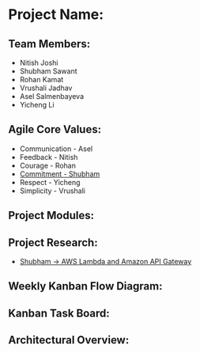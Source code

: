 # Project Name:

## Team Members:
* Nitish Joshi
* Shubham Sawant
* Rohan Kamat
* Vrushali Jadhav
* Asel Salmenbayeva
* Yicheng Li

## Agile Core Values:
* Communication - Asel
* Feedback - Nitish
* Courage - Rohan
* [Commitment - Shubham](https://github.com/nguyensjsu/fa18-281-code-monks/tree/master/Shubham%20Sawant)
* Respect - Yicheng
* Simplicity - Vrushali

## Project Modules:

## Project Research:

* [Shubham -> AWS Lambda and Amazon API Gateway](https://github.com/nguyensjsu/fa18-281-code-monks/blob/master/Shubham%20Sawant/Research/AWS%20Lambda.md)

## Weekly Kanban Flow Diagram:

## Kanban Task Board:

## Architectural Overview:
